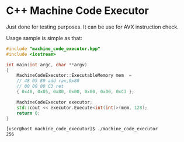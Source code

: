 # C++ Machine Code Executor
Just done for testing purposes. It can be use for AVX instruction check.

Usage sample is simple as that:
```cpp
#include "machine_code_executor.hpp"
#include <iostream>

int main(int argc, char **argv)
{
	MachineCodeExecutor::ExecutableMemory mem  =
	// 48 05 80 add rax,0x80
	// 00 00 00 C3 ret
	{ 0x48, 0x05, 0x80, 0x00, 0x00, 0x00, 0xC3 };

	MachineCodeExecutor executor;
	std::cout << executor.Execute<int(int)>(mem, 128);
	return 0;
}
```

```bash
[user@host machine_code_executor]$ ./machine_code_executor
256
```